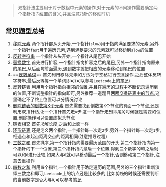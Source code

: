 > 双指针法主要用于对于数组中元素的操作,对于元素的不同操作需要确定两个指针指向位置的含义,并且注意指针的移动时机
## 常见题型总结
1. [移除元素](https://leetcode.cn/problems/remove-element/description/) 两个指针都从头开始,一个指针(`slow`)用于指向满足要求的元素,另外一个指针`fast`用于遍历元素,遇到满足要求的元素就可以移动到`slow`的位置
2. [反转字符串](https://leetcode.cn/problems/reverse-string/description/) 一个指针从头开始,一个指针从尾巴开始
3. [替换数字](https://programmercarl.com/kamacoder/0054.%E6%9B%BF%E6%8D%A2%E6%95%B0%E5%AD%97.html) 首先进行扩容,一个指针指向扩容之后的尾巴,另外一个指针指向原来的尾巴,从后面向前面遍历,遇到数字就把相应的元素移动到尾巴的位置
4. ==[反转单词](https://leetcode.cn/problems/reverse-words-in-a-string/description/)== 首先利用移除元素的方法对于空格进行去重操作,之后整体反转字符串,最后反转每一个单词即可(可以参考`Leetcode`上的[笔记](https://leetcode.cn/problems/reverse-words-in-a-string/))
5. [反转链表](https://leetcode.cn/problems/reverse-linked-list/submissions/573841732/) 利用两个指针指向相邻的位置,并且在遍历的过程中不断记录遍历到的位置,不断调整指针的指向即可,另外推荐一道题目[两两交换链表中的节点](https://leetcode.cn/problems/swap-nodes-in-pairs/),这里确定不了终止位置可以分情况讨论
6. [删除链表的倒数第K个元素](https://leetcode.cn/problems/remove-nth-node-from-end-of-list/description/) 首先需要找到倒数第`K`个节点的前面一个节点,还是利用双指针法,让一个指针首先走`K`步,这一个指针走到末尾的时候就是需要的位置,删除操作可以设置虚拟头节点
7. [链表相交](https://leetcode.cn/problems/intersection-of-two-linked-lists-lcci/description/) 首先求解长度,之后和上面一样
8. [环形链表](https://leetcode.cn/problems/linked-list-cycle-ii/description/) 还是定义两个指针,一个指针每一次走`2`步,另外一个指针每一次走`1`步,相遇点和起点距离交点的距离相同(注意推导过程)
9. [三数之和](https://leetcode.cn/problems/3sum/description/) 首先排序,第一个指针指向需要遍历范围的开头,第二个指针指向第一个指针的下一个位置,第三个指针指向最后一个位置,得到三个数字的和之后就可以和`0`进行比较,如果大与`0`就可以移动最后一个指针,否则移动第二个指针,注意去重操作
10. [四数之和](https://leetcode.cn/problems/4sum/) 利用四个指针,一个指针用于确定遍历的范围,另外的三个指针重新演绎三数之和即可,`Leetcode`上的坑点还是比较多的,比如剪枝的时候还需要判断的当前数字是否大与`0`,可以参考[笔记](https://leetcode.cn/problems/4sum/) 